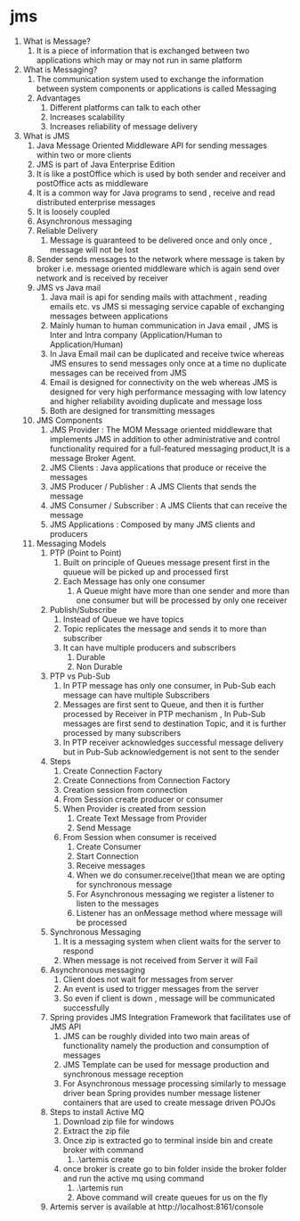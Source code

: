 # jms

1. What is Message?
    1. It is a piece of information that is exchanged between two applications which may or may not run in same platform
2. What is Messaging?
    1. The communication system used to exchange the information between system components or applications is called
       Messaging
    2. Advantages
        1. Different platforms can talk to each other
        2. Increases scalability
        3. Increases reliability of message delivery
3. What is JMS
    1. Java Message Oriented Middleware API for sending messages within two or more clients
    2. JMS is part of Java Enterprise Edition
    3. It is like a postOffice which is used by both sender and receiver and postOffice acts as middleware
    4. It is a common way for Java programs to send , receive and read distributed enterprise messages
    5. It is loosely coupled
    6. Asynchronous messaging
    7. Reliable Delivery
        1. Message is guaranteed to be delivered once and only once , message will not be lost
    8. Sender sends messages to the network where message is taken by broker i.e. message oriented middleware which is
       again send over network and is received by receiver
    9. JMS vs Java mail
        1. Java mail is api for sending mails with attachment , reading emails etc. vs JMS si messaging service capable
           of exchanging messages between applications
        2. Mainly human to human communication in Java email , JMS is Inter and Intra company (Application/Human to
           Application/Human)
        3. In Java Email mail can be duplicated and receive twice whereas JMS ensures to send messages only once at a
           time no duplicate messages can be received from JMS
        4. Email is designed for connectivity on the web whereas JMS is designed for very high performance messaging
           with low latency and higher reliability avoiding duplicate and message loss
        5. Both are designed for transmitting messages
    10. JMS Components
        1. JMS Provider : The MOM Message oriented middleware that implements JMS in addition to other administrative
           and control functionality required for a full-featured messaging product,It is a message Broker Agent.
        2. JMS Clients : Java applications that produce or receive the messages
        3. JMS Producer / Publisher : A JMS Clients that sends the message
        4. JMS Consumer / Subscriber : A JMS Clients that can receive the message
        5. JMS Applications : Composed by many JMS clients and producers
    11. Messaging Models
        1. PTP (Point to Point)
            1. Built on principle of Queues message present first in the quueue will be picked up and processed first
            2. Each Message has only one consumer
                1. A Queue might have more than one sender and more than one consumer but will be processed by only one
                   receiver
        2. Publish/Subscribe
            1. Instead of Queue we have topics
            2. Topic replicates the message and sends it to more than subscriber
            3. It can have multiple producers and subscribers
                1. Durable
                2. Non Durable
        3. PTP vs Pub-Sub
            1. In PTP message has only one consumer, in Pub-Sub each message can have multiple Subscribers
            2. Messages are first sent to Queue, and then it is further processed by Receiver in PTP mechanism , In
               Pub-Sub messages are first send to destination Topic, and it is further processed by many subscribers
            3. In PTP receiver acknowledges successful message delivery but in Pub-Sub acknowledgement is not sent to
               the sender
        4. Steps
            1. Create Connection Factory
            2. Create Connections from Connection Factory
            3. Creation session from connection
            4. From Session create producer or consumer
            5. When Provider is created from session
                1. Create Text Message from Provider
                2. Send Message
            6. From Session when consumer is received
                1. Create Consumer
                2. Start Connection
                3. Receive messages
                4. When we do consumer.receive()that mean we are opting for synchronous message
                5. For Asynchronous messaging we register a listener to listen to the messages
                6. Listener has an onMessage method where message will be processed
        5. Synchronous Messaging
            1. It is a messaging system when client waits for the server to respond
            2. When message is not received from Server it will Fail
        6. Asynchronous messaging
            1. Client does not wait for messages from server
            2. An event is used to trigger messages from the server
            3. So even if client is down , message will be communicated successfully
        7. Spring provides JMS Integration Framework that facilitates use of JMS API
            1. JMS can be roughly divided into two main areas of functionality namely the production and consumption of
               messages
            2. JMS Template can be used for message production and synchronous message reception
            3. For Asynchronous message processing similarly to message driver bean Spring provides number message
               listener containers that are used to create message driven POJOs
        8. Steps to install Active MQ
            1. Download zip file for windows
            2. Extract the zip file
            3. Once zip is extracted go to terminal inside bin and create broker with command
                1. .\artemis create <path for broker creation>
            4. once broker is create go to bin folder inside the broker folder and run the active mq using command
                1. .\artemis run
                2. Above command will create queues for us on the fly
        9. Artemis server is available at http://localhost:8161/console 